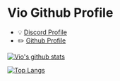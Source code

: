 # Vio Github Profile 

  - :bulb: [Discord Profile](https://discord.com/users/500747100464873472)
  - :pencil2: [Github Profile](https://github.com/vioxd)

[![Vio's github stats](https://github-readme-stats.vercel.app/api?username=vioxd&count_private=true&show_icons=true&theme=radical&hide_rank=false)](https://github.com/vioxd/github-readme-stats)

[![Top Langs](https://github-readme-stats.vercel.app/api/top-langs/?username=vioxd)](https://github.com/vioxd/github-readme-stats)
